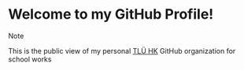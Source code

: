 # Welcome to my GitHub Profile!  

> [!NOTE]  
> This is the public view of my personal [TLÜ HK](https://github.com/TLUHK) GitHub organization for school works  
